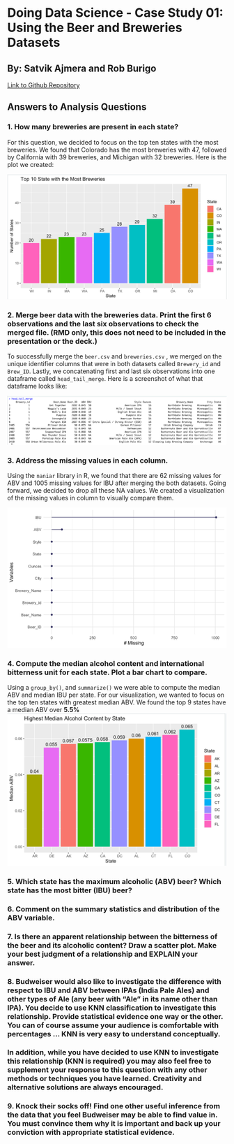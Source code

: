# Doing Data Science - Case Study 01: Using the Beer and Breweries Datasets
## By: Satvik Ajmera and Rob Burigo

[Link to Github Repository](https://github.com/sajmera9/BeerCaseStudy1)


## Answers to Analysis Questions


### 1.   How many breweries are present in each state?

For this question, we decided to focus on the top ten states with the most breweries. We found that Colorado has the most breweries with 47, followed by California with 39 breweries, and Michigan with 32 breweries. Here is the plot we created:

![Top Ten States with the Most Breweries!](Visualizations/Top10BreweriesPerState.png)

### 2.   Merge beer data with the breweries data. Print the first 6 observations and the last six observations to check the merged file.  (RMD only, this does not need to be included in the presentation or the deck.)

 To successfully merge the `beer.csv` and `breweries.csv` , we merged on the unique identifier columns that were in both datasets called `Brewery_id` and `Brew_ID`. Lastly, we concatenating first and last six observations into one dataframe called `head_tail_merge`. Here is a screenshot of what that dataframe looks like:

![First and Last Six Observations!](Visualizations/MergeFirstAndLast6.png)


### 3.   Address the missing values in each column.

Using the `naniar` library in R, we found that there are 62 missing values for ABV and 1005 missing values for IBU after merging the both datasets. Going forward, we decided to drop all these NA values. We created a visualization of the missing values in column to visually compare them.

![Missing Values Plot!](Visualizations/MissingValuesPlot.png)



### 4.   Compute the median alcohol content and international bitterness unit for each state. Plot a bar chart to compare.

Using a `group_by()`, and `summarize()` we were able to compute the median ABV and median IBU per state. For our visualization, we wanted to focus on the top ten states with greatest median ABV. We found the top 9 states have a median ABV over **5.5%**
![Top Ten Median ABV!](Visualizations/MedianABVPerState.png)


### 5.   Which state has the maximum alcoholic (ABV) beer? Which state has the most bitter (IBU) beer?

### 6.   Comment on the summary statistics and distribution of the ABV variable.

###  7.   Is there an apparent relationship between the bitterness of the beer and its alcoholic content? Draw a scatter plot.  Make your best judgment of a relationship and EXPLAIN your answer.

### 8.  Budweiser would also like to investigate the difference with respect to IBU and ABV between IPAs (India Pale Ales) and other types of Ale (any beer with “Ale” in its name other than IPA).  You decide to use KNN classification to investigate this relationship.  Provide statistical evidence one way or the other. You can of course assume your audience is comfortable with percentages … KNN is very easy to understand conceptually.

### In addition, while you have decided to use KNN to investigate this relationship (KNN is required) you may also feel free to supplement your response to this question with any other methods or techniques you have learned.  Creativity and alternative solutions are always encouraged.  

### 9. Knock their socks off!  Find one other useful inference from the data that you feel Budweiser may be able to find value in.  You must convince them why it is important and back up your conviction with appropriate statistical evidence. 
